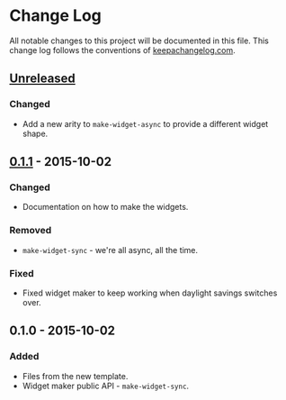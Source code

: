 # Change Log
All notable changes to this project will be documented in this file. This change log follows the conventions of [keepachangelog.com](http://keepachangelog.com/).

## [Unreleased][unreleased]
### Changed
- Add a new arity to `make-widget-async` to provide a different widget shape.

## [0.1.1] - 2015-10-02
### Changed
- Documentation on how to make the widgets.

### Removed
- `make-widget-sync` - we're all async, all the time.

### Fixed
- Fixed widget maker to keep working when daylight savings switches over.

## 0.1.0 - 2015-10-02
### Added
- Files from the new template.
- Widget maker public API - `make-widget-sync`.

[unreleased]: https://github.com/your-name/skynet/compare/0.1.1...HEAD
[0.1.1]: https://github.com/your-name/skynet/compare/0.1.0...0.1.1
